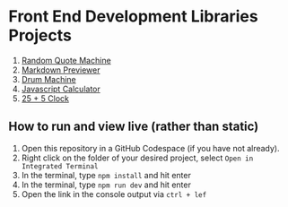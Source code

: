 # Front End Development Libraries Projects

1. [Random Quote Machine](./01%20-%20Random%20Quote%20Machine/)
2. [Markdown Previewer](./02%20-%20Markdown%20Previewer/)
3. [Drum Machine](./03%20-%20Drum%20Machine/)
4. [Javascript Calculator](./04%20-%20JavaScript%20Calculator/)
5. [25 + 5 Clock](./05%20-%2025%20+%205%20Clock/)

## How to run and view live (rather than static)
1. Open this repository in a GitHub Codespace (if you have not already).
2. Right click on the folder of your desired project, select `Open in Integrated Terminal`
3. In the terminal, type `npm install` and hit enter
4. In the terminal, type `npm run dev` and hit enter
5. Open the link in the console output via `ctrl + lef`